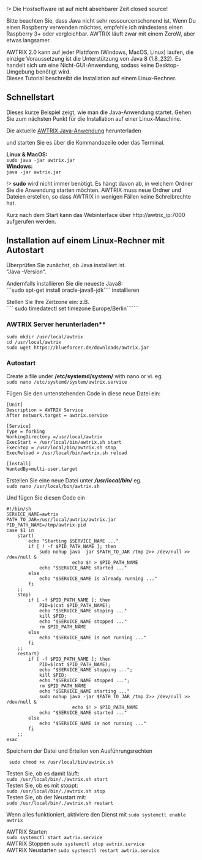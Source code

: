 !> Die Hostsoftware ist auf nicht absehbarer Zeit closed source!

Bitte beachten Sie, dass Java nicht sehr ressourcenschonend ist.
Wenn Du einen Raspberry verwenden möchtes, empfehle ich mindestens einen Raspberry 3+ oder vergleichbar. AWTRIX läuft zwar mit einem ZeroW, aber etwas langsamer. 


AWTRIX 2.0 kann auf jeder Plattform (Windows, MacOS, Linux) laufen, die einzige Voraussetzung ist die Unterstützung von Java 8 (1.8_232). Es handelt sich um eine Nicht-GUI-Anwendung, sodass keine Desktop-Umgebung benötigt wird.   
Dieses Tutorial beschreibt die Installation auf einem Linux-Rechner.  


## Schnellstart
Dieses kurze Beispiel zeigt, wie man die Java-Anwendung startet.
Gehen Sie zum nächsten Punkt für die Installation auf einer Linux-Maschine.

Die aktuelle [AWTRIX Java-Anwendung](https://blueforcer.de/awtrix/beta/awtrix.jar)
 herunterladen

 und starten Sie es über die Kommandozeile oder das Terminal. 

**Linux & MacOS:**    
 ``` sudo java -jar awtrix.jar ```      
 **Windows:**    
 ``` java -jar awtrix.jar ```

   
!> **sudo** wird nicht immer benötigt. Es hängt davon ab, in welchem Ordner Sie die Anwendung starten möchten. AWTRIX muss neue Ordner und Dateien erstellen, so dass AWTRIX in wenigen Fällen keine Schreibrechte hat.

Kurz nach dem Start kann das Webinterface über http://awtrix_ip:7000 aufgerufen werden.




## Installation auf einem Linux-Rechner mit Autostart


Überprüfen Sie zunächst, ob Java installiert ist.  
"Java -Version".  
  
Andernfalls installieren Sie die neueste Java8:  
```sudo apt-get install oracle-java8-jdk```` installieren  

Stellen Sie Ihre Zeitzone ein: z.B.  
```` sudo timedatectl set timezone Europe/Berlin```````  


### AWTRIX Server herunterladen**

```sudo mkdir /usr/local/awtrix```  
```cd /usr/local/awtrix```    
```sudo wget https://blueforcer.de/downloads/awtrix.jar```  


### Autostart

Create a file under  **/etc/systemd/system/** with nano or vi. eg.  
```sudo nano /etc/systemd/system/awtrix.service```  
  
Fügen Sie den untenstehenden Code in diese neue Datei ein:

```
[Unit]
Description = AWTRIX Service
After network.target = awtrix.service

[Service]
Type = forking
WorkingDirectory =/usr/local/awtrix
ExecStart = /usr/local/bin/awtrix.sh start
ExecStop = /usr/local/bin/awtrix.sh stop
ExecReload = /usr/local/bin/awtrix.sh reload

[Install]
WantedBy=multi-user.target
```



Erstellen Sie eine neue Datei unter ***/usr/local/bin/*** eg.   
```sudo nano /usr/local/bin/awtrix.sh```  
  
Und fügen Sie diesen Code ein

```
#!/bin/sh
SERVICE_NAME=awtrix
PATH_TO_JAR=/usr/local/awtrix/awtrix.jar
PID_PATH_NAME=/tmp/awtrix-pid
case $1 in
    start)
        echo "Starting $SERVICE_NAME ..."
        if [ ! -f $PID_PATH_NAME ]; then
            sudo nohup java -jar $PATH_TO_JAR /tmp 2>> /dev/null >> /dev/null &
                        echo $! > $PID_PATH_NAME
            echo "$SERVICE_NAME started ..."
        else
            echo "$SERVICE_NAME is already running ..."
        fi
    ;;
    stop)
        if [ -f $PID_PATH_NAME ]; then
            PID=$(cat $PID_PATH_NAME);
            echo "$SERVICE_NAME stoping ..."
            kill $PID;
            echo "$SERVICE_NAME stopped ..."
            rm $PID_PATH_NAME
        else
            echo "$SERVICE_NAME is not running ..."
        fi
    ;;
    restart)
        if [ -f $PID_PATH_NAME ]; then
            PID=$(cat $PID_PATH_NAME);
            echo "$SERVICE_NAME stopping ...";
            kill $PID;
            echo "$SERVICE_NAME stopped ...";
            rm $PID_PATH_NAME
            echo "$SERVICE_NAME starting ..."
            sudo nohup java -jar $PATH_TO_JAR /tmp 2>> /dev/null >> /dev/null &
                        echo $! > $PID_PATH_NAME
            echo "$SERVICE_NAME started ..."
        else
            echo "$SERVICE_NAME is not running ..."
        fi
    ;;
esac
```

Speichern der Datei und Erteilen von Ausführungsrechten

``` sudo chmod +x /usr/local/bin/awtrix.sh``` 

Testen Sie, ob es damit läuft:  
```sudo /usr/local/bin/./awtrix.sh start```     
Testen Sie, ob es mit stoppt:   
```sudo /usr/local/bin/./awtrix.sh stop```     
Testen Sie, ob der Neustart mit:  
```sudo /usr/local/bin/./awtrix.sh restart```     

Wenn alles funktioniert, aktiviere den Dienst mit 
```sudo systemctl enable awtrix``` 


AWTRIX Starten  
```sudo systemctl start awtrix.service ```  
AWTRIX Stoppen 
```sudo systemctl stop awtrix.service```   
AWTRIX Neustarten
```sudo systemctl restart awtrix.service``` 